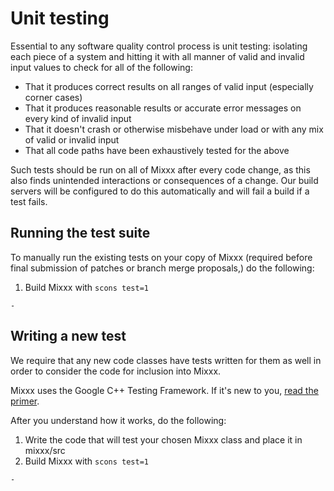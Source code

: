 # Unit testing

Essential to any software quality control process is unit testing:
isolating each piece of a system and hitting it with all manner of valid
and invalid input values to check for all of the following:

  - That it produces correct results on all ranges of valid input
    (especially corner cases)
  - That it produces reasonable results or accurate error messages on
    every kind of invalid input
  - That it doesn't crash or otherwise misbehave under load or with any
    mix of valid or invalid input
  - That all code paths have been exhaustively tested for the above

Such tests should be run on all of Mixxx after every code change, as
this also finds unintended interactions or consequences of a change. Our
build servers will be configured to do this automatically and will fail
a build if a test fails.

## Running the test suite

To manually run the existing tests on your copy of Mixxx (required
before final submission of patches or branch merge proposals,) do the
following:

1.  Build Mixxx with `scons test=1`

<!-- end list -->

``` 
- 
```

## Writing a new test

We require that any new code classes have tests written for them as well
in order to consider the code for inclusion into Mixxx.

Mixxx uses the Google C++ Testing Framework. If it's new to you, [read
the
primer](http://code.google.com/p/googletest/wiki/Primer#Basic_Concepts).

After you understand how it works, do the following:

1.  Write the code that will test your chosen Mixxx class and place it
    in mixxx/src
2.  Build Mixxx with `scons test=1`

<!-- end list -->

``` 
- 
```
